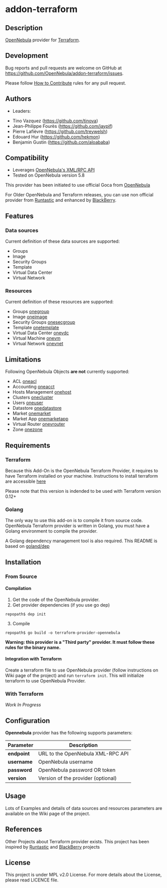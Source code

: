 # addon-terraform

## Description

[OpenNebula](https://opennebula.org/) provider for [Terraform](https://www.terraform.io/).

## Development

Bug reports and pull requests are welcome on GitHub at
https://github.com/OpenNebula/addon-terraform/issues.

Please follow [How to Contribute](https://github.com/OpenNebula/one/wiki/How-to-participate-in-Add_on-Development) rules for any pull request.

## Authors

* Leaders:

- Tino Vazquez (https://github.com/tinova)
- Jean-Philippe Fourès (https://github.com/jaypif)
- Pierre Lafièvre (https://github.com/treywelsh)
- Edouard Hur (https://github.com/hekmon)
- Benjamin Gustin (https://github.com/aloababa)

## Compatibility

* Leverages [OpenNebula's XML/RPC API](https://docs.opennebula.org/5.8/integration/system_interfaces/api.html)
* Tested on OpenNebula version 5.8

This provider has been initiated to use official Goca from [OpenNebula](https://github.com/OpenNebula/one)

For Older OpenNebula and Terraform releases, you can use non official provider from [Runtastic](https://github.com/runtastic/terraform-provider-opennebula) and enhanced by [BlackBerry](https://github.com/blackberry/terraform-provider-opennebula).

## Features

### Data sources

Current definition of these data sources are supported:
* Groups
* Image
* Security Groups
* Template
* Virtual Data Center
* Virtual Network

### Resources

Current definition of these resources are supported:
* Groups [onegroup](https://docs.opennebula.org/5.8/integration/system_interfaces/api.html#onegroup)
* Image [oneimage](https://docs.opennebula.org/5.8/integration/system_interfaces/api.html#oneimage)
* Security Groups [onesecgroup](https://docs.opennebula.org/5.8/integration/system_interfaces/api.html#onesecgroup)
* Template [onetemplate](https://docs.opennebula.org/5.8/integration/system_interfaces/api.html#onetemplate)
* Virtual Data Center [onevdc](https://docs.opennebula.org/5.8/integration/system_interfaces/api.html#onevdc)
* Virtual Machine [onevm](https://docs.opennebula.org/5.8/integration/system_interfaces/api.html#onevm)
* Virtual Network [onevnet](https://docs.opennebula.org/5.8/integration/system_interfaces/api.html#onevnet)

## Limitations

Following OpenNebula Objects **are not** currently supported:
* ACL [oneacl](https://docs.opennebula.org/5.8/integration/system_interfaces/api.html#oneacl)
* Accounting [oneacct](https://docs.opennebula.org/5.8/integration/system_interfaces/api.html#oneacct)
* Hosts Management [onehost](https://docs.opennebula.org/5.8/integration/system_interfaces/api.html#onehost)
* Clusters [onecluster](https://docs.opennebula.org/5.8/integration/system_interfaces/api.html#onecluster)
* Users [oneuser](https://docs.opennebula.org/5.8/integration/system_interfaces/api.html#oneuser)
* Datastore [onedatastore](https://docs.opennebula.org/5.8/integration/system_interfaces/api.html#onedatastore)
* Market [onemarket](https://docs.opennebula.org/5.8/integration/system_interfaces/api.html#onemarket)
* Market App [onemarketapp](https://docs.opennebula.org/5.8/integration/system_interfaces/api.html#onemarketapp)
* Virtual Router [onevrouter](https://docs.opennebula.org/5.8/integration/system_interfaces/api.html#onevrouter)
* Zone [onezone](https://docs.opennebula.org/5.8/integration/system_interfaces/api.html#onezone)

## Requirements

### Terraform

Because this Add-On is the OpenNebula Terraform Provider, it requires to have Terraform installed on your machine.
Instructions to install terraform are accessible [here](https://learn.hashicorp.com/terraform/getting-started/install)

Please note that this version is indended to be used with Terraform version 0.12+

### Golang

The only way to use this add-on is to compile it from source code.
OpenNebula Terraform provider is written in Golang, you must have a Golang environment to compile the provider.

A Golang dependency management tool is also required. This README is based on [goland/dep](https://github.com/golang/dep)

## Installation

### From Source

#### Compilation

1. Get the code of the OpenNebula provider.
2. Get provider dependencies (if you use go dep)
```
repopath$ dep init
```
3. Compile
```
repopath$ go build -o terraform-provider-opennebula
```

**Warning: this provider is a "Third party" provider. It must follow these rules for the binary name.**

#### Integration with Terraform

Create a terraform file to use OpenNebula provider (follow instructions on Wiki page of the project) and run `terraform init`.
This will initialize terraform to use OpenNebula Provider.

### With Terraform

*Work In Progress*

## Configuration

**Opennebula** provider has the following supports parameters:

| **Parameter** | **Description**                       |
| --------- | --------------------------------- |
| **endpoint**  | URL to the OpenNebula XML-RPC API |
| **username**  | OpenNebula username               |
| **password**  | OpenNebula password OR token      |
| **version**   | Version of the provider (optional) |

## Usage

Lots of Examples and details of data sources and resources parameters are available on the Wiki page of the project.

## References

Other Projects about Terraform provider exists. This project has been inspired by [Runtastic](https://github.com/runtastic/terraform-provider-opennebula) and [BlackBerry](https://github.com/blackberry/terraform-provider-opennebula) projects

## License

This project is under MPL v2.0 License. For more details about the License, please read LICENCE file.
